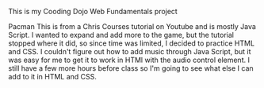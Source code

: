 This is my Cooding Dojo Web Fundamentals project 

Pacman
This is from a Chris Courses tutorial on Youtube and is mostly Java Script.
I wanted to expand and add more to the game, but the tutorial stopped where it did, so
since time was limited, I decided to practice HTML and CSS.  I couldn't figure out how to 
add music through Java Script, but it was easy for me to get it to work in HTMl with the
audio control element.  I still have a few more hours before class so I'm going to see
what else I can add to it in HTML and CSS.

